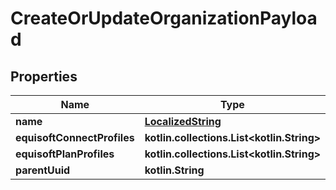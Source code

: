 
# CreateOrUpdateOrganizationPayload

## Properties
Name | Type | Description | Notes
------------ | ------------- | ------------- | -------------
**name** | [**LocalizedString**](LocalizedString.md) |  |  [optional]
**equisoftConnectProfiles** | **kotlin.collections.List&lt;kotlin.String&gt;** |  |  [optional]
**equisoftPlanProfiles** | **kotlin.collections.List&lt;kotlin.String&gt;** |  |  [optional]
**parentUuid** | **kotlin.String** |  |  [optional]



